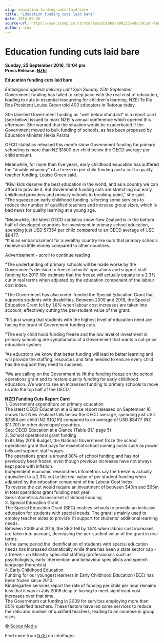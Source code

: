 ```yaml
---
slug: education-funding-cuts-laid-bare
title: "Education funding cuts laid bare"
date: 2016-09-25
source-url: https://www.scoop.co.nz/stories/ED1609/S00123/education-funding-cuts-laid-bare.htm
author: nzei
---
```

Education funding cuts laid bare
================================

**Sunday, 25 September 2016, 10:04 pm**  
**Press Release: [NZEI](https://info.scoop.co.nz/NZEI)**

  
**Education funding cuts laid bare**

_Embargoed against delivery until 2pm Sunday 25th September_  
Government funding has failed to keep pace with the real cost of education, leading to cuts in essential resourcing for children's learning, NZEI Te Riu Roa President Louise Green told 400 educators in Rotorua today.

She labelled Government funding as "well below standard" in a report card \[see below\] issued to mark NZEI's annual conference which opened this afternoon. She warned that the situation would be exacerbated if the Government moved to bulk funding of schools, as has been proposed by Education Minister Hekia Parata.

OECD statistics released this month show Government funding for primary schooling is more than NZ $1500 per child below the OECD average per child amount.

Meanwhile, for more than five years, early childhood education has suffered the "double whammy" of a freeze in per child funding and a cut to quality teacher funding, Louise Green said.

“Kiwi kids deserve the best education in the world, and as a country we can afford to provide it. But Government funding cuts are stretching our early childhood providers and primary schools to breaking point,” she said.  
“The squeeze on early childhood funding is forcing some services to reduce the number of qualified teachers and increase group sizes, which is bad news for quality learning at a young age.

“Meanwhile, the latest OECD statistics show New Zealand is in the bottom half of developed countries for investment in primary school education, spending just USD $7354 per child compared to an OECD average of USD $8477.  
“It is an embarrassment for a wealthy country like ours that primary schools receive so little money compared to other countries.

Advertisement - scroll to continue reading





“The underfunding of primary schools will be made worse by the Government’s decision to freeze schools' operations and support staff funding for 2017. We estimate that the freeze will actually equate to a 2.3% cut in real terms when adjusted by the education component of the labour cost index.

“The Government has also under-funded the Special Education Grant that supports students with disabilities. Between 2009 and 2016, the Special Education Grant fell by 1.8% when labour cost increases are taken into account, effectively cutting the per-student value of the grant.

“It’s just wrong that students with the highest level of education need are facing the brunt of Government funding cuts.

“The early child hood funding freeze and the low level of investment in primary schooling are symptomatic of a Government that wants a cut-price education system.

“As educators we know that better funding will lead to better learning and will provide the staffing, resources and time needed to ensure every child has the support they need to succeed.

“We are calling on the Government to lift the funding freeze on the school operations grant and to restore quality funding for early childhood education. We want to see an increased funding to primary schools to move us into the top half of the OECD."

  
**NZEI Funding Cuts Report Card**  
1\. Government expenditure on primary education  
The latest OECD Education at a Glance report released on September 16 shows that New Zealand falls below the OECD average, spending just USD $7354 per child (NZ $10,151) compared to an average of USD $8477 (NZ $11,701) in other developed countries.  
See: OECD Education at a Glance (Table B1.1 page 5)  
2\. School operational grant funding  
In its May 2016 Budget, the National Government froze the school operations grant that pays for essential school running costs such as power bills and support staff wages.  
The operations grant is around 30% of school funding and has not previously been frozen, even though previous increases have not always kept pace with inflation.  
Independent economic researchers Infometrics say the freeze is actually equivalent to a 2.3% cut to the real value of per student funding when adjusted by the education component of the Labour Cost Index.  
To reverse the cut would require an investment of between $40m and $65m in total operations grant funding next year.  
See: Infometrics Assessment of School Funding  
3\. Special Education Grant  
The Special Education Grant (SEG) enables schools to provide an inclusive education for students with special needs. The grant is mainly used to employ teacher aides to provide 1:1 support for students’ additional learning needs.  
Between 2009 and 2016, the SEG fell by 1.8% when labour cost increases are taken into account, decreasing the per-student value of the grant in real terms.  
In the same period the identification of students with special education needs has increased dramatically while there has been a state sector cap - a freeze - on Ministry specialist staffing (professionals such as psychologists, early intervention and behaviour specialists and speech language therapists).  
4\. Early Childhood Education  
Funding for our youngest learners in Early Childhood Education (ECE) has been frozen since 2010.  
Kindergarten services report the rate of funding per child per hour remains less that it was in July 2008 despite having to meet significant cost increases over that time.  
The Government cut funding in 2009 for services employing more than 80% qualified teachers. These factors have led some services to reduce the ratio and number of qualified teachers, leading to an increase in group sizes.

  

[© Scoop Media](http://www.scoop.co.nz/about/terms.html)

Find more from [NZEI](https://info.scoop.co.nz/NZEI) on InfoPages.